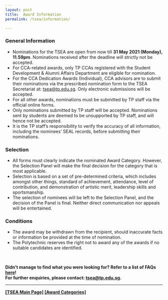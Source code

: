 ```yaml
---
layout: post
title:  Award Information
permalink: /tsea/information/

---
```

### General Information
<p>
<ul>
  <li>Nominations for the TSEA are open from now till <b>31 May 2021 (Monday), 11.59pm</b>. Nominations received after the deadline will strictly not be accepted.</li>
  <li>For CCA-related awards, only TP CCAs registered with the Student Development & Alumni Affairs Department are eligible for nomination.</li>
  <li>For the CCA Dedication Awards (Individual), CCA advisors are to submit their nominations via the prescribed nomination form to the TSEA Secretariat at: <a href="mailto:tsea@tp.edu.sg">tsea@tp.edu.sg</a>. Only electronic submissions will be accepted.</li>
  <li>For all other awards, nominations must be submitted by TP staff via the official online forms.</li>
  <li>Only nominations submitted by TP staff will be accepted. Nominations sent by students are deemed to be unsupported by TP staff, and will hence not be accepted.</li>
  <li>It is the TP staff’s responsibility to verify the accuracy of all information, including the nominees’ SEAL records, before submitting their nominations.</li>
</ul>
</p>

### Selection
   <ul>
    <li>All forms must clearly indicate the nominated Award Category. However, the Selection Panel will make the final decision for the category that is most applicable.
</li>
    <li>Selection is based on a set of pre-determined criteria, which includes amongst other things, standard of achievement, attendance, level of contribution, and demonstration of artistic merit, leadership skills and sportsmanship.
</li>
    <li>The selection of nominees will be left to the Selection Panel, and the decision of the Panel is final. Neither direct communication nor appeals will be entertained.</li>
  </ul>

### Conditions
   <ul>
    <li>The award may be withdrawn from the recipient, should inaccurate facts or information be provided at the time of nomination.</li>
    <li>The Polytechnic reserves the right not to award any of the awards if no suitable candidates are identified.</li>
   </ul>
<br>

<b>Didn’t manage to find what you were looking for? Refer to a list of FAQs [here](/images/attachment/TSEA2021-FAQs.pdf)!<b><br>
For further enquiries, please contact: <a href="mailto:tsea@tp.edu.sg">tsea@tp.edu.sg</a>.

---
[[TSEA Main Page]](/be-involved/tsea2021/)  [[Award Categories]](/tsea/categories/)
